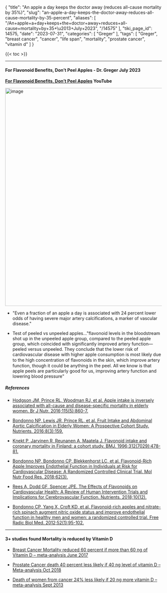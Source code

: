 {
    "title": "An apple a day keeps the doctor away (reduces all-cause mortality by 35%)",
    "slug": "an-apple-a-day-keeps-the-doctor-away-reduces-all-cause-mortality-by-35-percent",
    "aliases": [
        "/An+apple+a+day+keeps+the+doctor+away+reduces+all-cause+mortality+by+35+\u2013+July+2023",
        "/14575"
    ],
    "tiki_page_id": 14575,
    "date": "2023-07-31",
    "categories": [
        "Greger"
    ],
    "tags": [
        "Greger",
        "breast cancer",
        "cancer",
        "life span",
        "mortality",
        "prostate cancer",
        "vitamin d"
    ]
}


{{< toc >}}

---

#### For Flavonoid Benefits, Don’t Peel Apples - Dr. Greger July 2023

 **[For Flavonoid Benefits, Don’t Peel Apples](https://nutritionfacts.org/video/friday-favorites-for-flavonoid-benefits-dont-peel-apples/?utm_source=NutritionFacts.org&utm_campaign=546bbf04fb-RSS_VIDEO_MONTHLY&utm_medium=email&utm_term=0_40f9e497d1-546bbf04fb-25209481&mc_cid=546bbf04fb&mc_eid=b95641625a) YouTube** 

<img src="https://d378j1rmrlek7x.cloudfront.net/attachments/jpeg/apple-reduced-chance-of-dying.jpg" alt="image" width="700">

* "Even a fraction of an apple a day is associated with 24 percent lower odds of having severe major artery calcifications, a marker of vascular disease."

* Test of peeled vs unpeeled apples..."flavonoid levels in the bloodstream shot up in the unpeeled apple group, compared to the peeled apple group, which coincided with significantly improved artery function— peeled versus unpeeled. They conclude that the lower risk of cardiovascular disease with higher apple consumption is most likely due to the high concentration of ﬂavonoids in the skin, which improve artery function, though it could be anything in the peel. All we know is that apple peels are particularly good for us, improving artery function and lowering blood pressure"

##### References

* [Hodgson JM, Prince RL, Woodman RJ, et al. Apple intake is inversely associated with all-cause and disease-specific mortality in elderly women. Br J Nutr. 2016;115(5):860-7.](https://www.ncbi.nlm.nih.gov/pubmed/26787402)

* [Bondonno NP, Lewis JR, Prince RL, et al. Fruit Intake and Abdominal Aortic Calcification in Elderly Women: A Prospective Cohort Study. Nutrients. 2016;8(3):159.](https://www.ncbi.nlm.nih.gov/pmc/articles/PMC4808887/)

* [Knekt P, Jarvinen R, Reunanen A, Maatela J. Flavonoid intake and coronary mortality in Finland: a cohort study. BMJ. 1996;312(7029):478-81.](https://www.ncbi.nlm.nih.gov/pubmed/8597679)

* [Bondonno NP, Bondonno CP, Blekkenhorst LC, et al. Flavonoid-Rich Apple Improves Endothelial Function in Individuals at Risk for Cardiovascular Disease: A Randomized Controlled Clinical Trial. Mol Nutr Food Res. 2018;62(3).](https://www.ncbi.nlm.nih.gov/pubmed/29086478)

* [Rees A, Dodd GF, Spencer JPE. The Effects of Flavonoids on Cardiovascular Health: A Review of Human Intervention Trials and Implications for Cerebrovascular Function. Nutrients. 2018;10(12).](https://www.ncbi.nlm.nih.gov/pmc/articles/PMC6315948/)

* [Bondonno CP, Yang X, Croft KD, et al. Flavonoid-rich apples and nitrate-rich spinach augment nitric oxide status and improve endothelial function in healthy men and women: a randomized controlled trial. Free Radic Biol Med. 2012;52(1):95-102.](https://www.ncbi.nlm.nih.gov/pubmed/22019438)

---

#### 3+ studies found Mortality is reduced by Vitamin D

* [Breast Cancer Mortality reduced 60 percent if more than 60 ng of Vitamin D – meta-analysis June 2017](/posts/breast-cancer-mortality-reduced-60-percent-if-more-than-60-ng-of-vitamin-d-meta-analysis)

* [Prostate Cancer death 40 percent less likely if 40 ng level of vitamin D – Meta-analysis Oct 2018](/posts/prostate-cancer-death-40-percent-less-likely-if-40-ng-level-of-vitamin-d-meta-analysis)

* [Death of women from cancer 24% less likely if 20 ng more vitamin D – meta-analysis Sept 2013](/posts/death-of-women-from-cancer-24-percent-less-likely-if-20-ng-more-vitamin-d-meta-analysis)

<!-- ~tc~ (alias(An apple a day keeps the doctor away (reduces all-cause mortality by 40%) – July 2023)) ~/tc~ -->